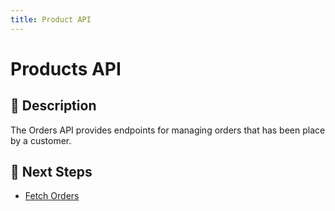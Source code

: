 ```yaml
---
title: Product API
---
```


# Products API

## 📌 Description
The Orders API provides endpoints for managing orders that has been place by a customer.



## 🔗 Next Steps
- [Fetch Orders](./fetch-orders.md)